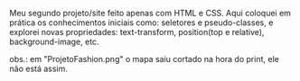 Meu segundo projeto/site feito apenas com HTML e CSS.
Aqui coloquei em prática os conhecimentos iniciais como: 
seletores e pseudo-classes, e explorei novas propriedades: 
text-transform, position(top e relative), background-image, etc.

obs.: em "ProjetoFashion.png" o mapa saiu cortado na hora do print,
ele não está assim.